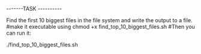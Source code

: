 -------TASK ----------

Find the first 10 biggest files in the file system and write the output to a file.
#make it executable using 
chmod +x find_top_10_biggest_files.sh
#Then you can run it:

./find_top_10_biggest_files.sh
